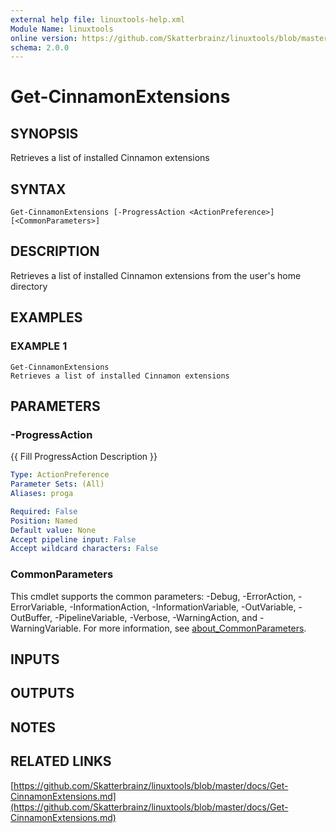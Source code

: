 ```yaml
---
external help file: linuxtools-help.xml
Module Name: linuxtools
online version: https://github.com/Skatterbrainz/linuxtools/blob/master/docs/Get-CinnamonExtensions.md
schema: 2.0.0
---
```


# Get-CinnamonExtensions

## SYNOPSIS
Retrieves a list of installed Cinnamon extensions

## SYNTAX

```
Get-CinnamonExtensions [-ProgressAction <ActionPreference>] [<CommonParameters>]
```

## DESCRIPTION
Retrieves a list of installed Cinnamon extensions from the user's home directory

## EXAMPLES

### EXAMPLE 1
```
Get-CinnamonExtensions
Retrieves a list of installed Cinnamon extensions
```

## PARAMETERS

### -ProgressAction
{{ Fill ProgressAction Description }}

```yaml
Type: ActionPreference
Parameter Sets: (All)
Aliases: proga

Required: False
Position: Named
Default value: None
Accept pipeline input: False
Accept wildcard characters: False
```

### CommonParameters
This cmdlet supports the common parameters: -Debug, -ErrorAction, -ErrorVariable, -InformationAction, -InformationVariable, -OutVariable, -OutBuffer, -PipelineVariable, -Verbose, -WarningAction, and -WarningVariable. For more information, see [about_CommonParameters](http://go.microsoft.com/fwlink/?LinkID=113216).

## INPUTS

## OUTPUTS

## NOTES

## RELATED LINKS

[https://github.com/Skatterbrainz/linuxtools/blob/master/docs/Get-CinnamonExtensions.md](https://github.com/Skatterbrainz/linuxtools/blob/master/docs/Get-CinnamonExtensions.md)

